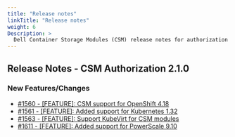 ```yaml
---
title: "Release notes"
linkTitle: "Release notes"
weight: 6
Description: >
  Dell Container Storage Modules (CSM) release notes for authorization
---
```


## Release Notes - CSM Authorization 2.1.0

### New Features/Changes
- [#1560 - [FEATURE]: CSM support for OpenShift 4.18](https://github.com/dell/csm/issues/1560)
- [#1561 - [FEATURE]: Added support for Kubernetes 1.32 ](https://github.com/dell/csm/issues/1561)
- [#1563 - [FEATURE]: Support KubeVirt for CSM modules](https://github.com/dell/csm/issues/1563)
- [#1611 - [FEATURE]: Added support for PowerScale 9.10](https://github.com/dell/csm/issues/1611)
